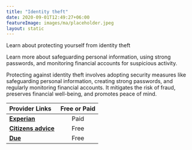 ```yaml
---
title: "Identity theft"
date: 2020-09-01T12:49:27+06:00
featureImage: images/ma/placeholder.jpeg
layout: static
---
```


Learn about protecting yourself from identity theft

Learn more about safeguarding personal information, using strong passwords, and monitoring financial accounts for suspicious activity.

Protecting against identity theft involves adopting security measures like safeguarding personal information, creating strong passwords, and regularly monitoring financial accounts. It mitigates the risk of fraud, preserves financial well-being, and promotes peace of mind.

| Provider Links      | Free or Paid  |  
| :-----------          | :--------------:      |  
| [**Experian**](https://www.experian.co.uk/consumer/identity/what-to-do-if-victim.html) | Paid | 
| [**Citizens advice**](https://www.citizensadvice.org.uk/debt-and-money/banking/banking-security-and-fraud/) | Free  | 
| [**Due**](https://due.com/protect-your-financial-investments/) | Free | 
  

<br/><br/>






